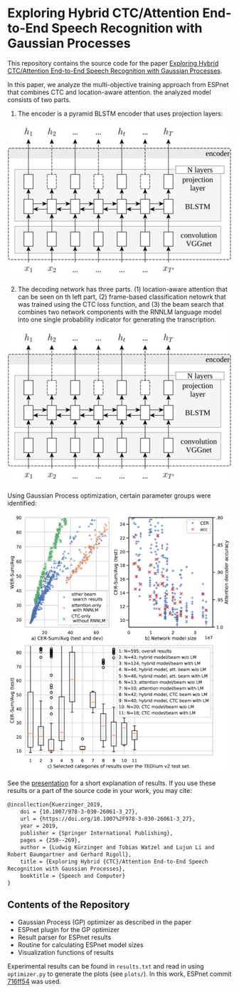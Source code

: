 # Exploring Hybrid CTC/Attention End-to-End Speech Recognition with Gaussian Processes

This repository contains the source code for the paper [Exploring Hybrid CTC/Attention End-to-End Speech Recognition with Gaussian Processes](https://link.springer.com/chapter/10.1007/978-3-030-26061-3_27).

In this paper, we analyze the multi-objective training approach from ESPnet that combines CTC and location-aware attention. the analyzed model consists of two parts.

1. The encoder is a pyramid BLSTM encoder that uses projection layers:

![The Encoder Architecture](/plots/enc.png)


2. The decoding network has three parts. (1) location-aware attention that can be seen on th left part, (2) frame-based classification netowrk that was trained using the CTC loss function, and (3) the beam search that combines two network components with the RNNLM language model into one single probability indicator for generating the transcription.

![The CTC and Attention Networks](/plots/enc.png)

Using Gaussian Process optimization, certain parameter groups were identified:

![Result Overview](/plots/seaborn.png)

See the [presentation](/2019_SPECOM_Exploring.pdf) for a short explanation of results.
If you use these results or a part of the source code in your work, you may cite:

```
@incollection{Kuerzinger_2019,
	doi = {10.1007/978-3-030-26061-3_27},
	url = {https://doi.org/10.1007%2F978-3-030-26061-3_27},
	year = 2019,
	publisher = {Springer International Publishing},
	pages = {258--269},
	author = {Ludwig Kürzinger and Tobias Watzel and Lujun Li and Robert Baumgartner and Gerhard Rigoll},
	title = {Exploring Hybrid {CTC}/Attention End-to-End Speech Recognition with Gaussian Processes},
	booktitle = {Speech and Computer}
}
```


## Contents of the Repository

* Gaussian Process (GP) optimizer as described in the paper
* ESPnet plugin for the GP optimizer
* Result parser for ESPnet results
* Routine for calculating ESPnet model sizes
* Visualization functions of results

Experimental results can be found in `results.txt` and read in using `optimizer.py` to generate the plots (see `plots/`).
In this work, ESPnet commit [716ff54](https://github.com/espnet/espnet/commit/716ff548ed013c052a1f4596e4a291449412d21b) was used.

